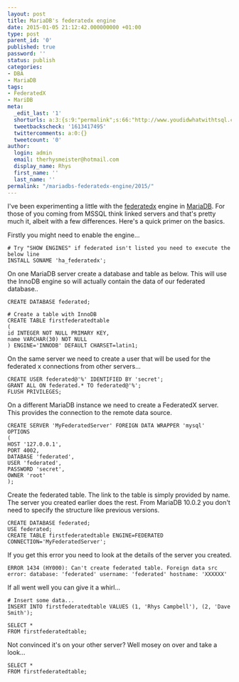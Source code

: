 ```yaml
---
layout: post
title: MariaDB's federatedx engine
date: 2015-01-05 21:12:42.000000000 +01:00
type: post
parent_id: '0'
published: true
password: ''
status: publish
categories:
- DBA
- MariaDB
tags:
- FederatedX
- MariDB
meta:
  _edit_last: '1'
  shorturls: a:3:{s:9:"permalink";s:66:"http://www.youdidwhatwithtsql.com/mariadbs-federatedx-engine/2015/";s:7:"tinyurl";s:26:"http://tinyurl.com/l2xbfc9";s:4:"isgd";s:19:"http://is.gd/IUjKCR";}
  tweetbackscheck: '1613417495'
  twittercomments: a:0:{}
  tweetcount: '0'
author:
  login: admin
  email: therhysmeister@hotmail.com
  display_name: Rhys
  first_name: ''
  last_name: ''
permalink: "/mariadbs-federatedx-engine/2015/"
---
```

I've been experimenting a little with the [federatedx](https://mariadb.com/kb/en/mariadb/documentation/storage-engines/federatedx-storage-engine/about-federatedx/ "FederatedX Engine MariaDB") engine in [MariaDB](https://mariadb.org/en/ "MariaDB"). For those of you coming from MSSQL think linked servers and that's pretty much it, albeit with a few differences. Here's a quick primer on the basics.

Firstly you might need to enable the engine...

```
# Try "SHOW ENGINES" if federated isn't listed you need to execute the below line
INSTALL SONAME 'ha_federatedx';
```

On one MariaDB server create a database and table as below. This will use the InnoDB engine so will actually contain the data of our federated database..

```
CREATE DATABASE federated;

# Create a table with InnoDB
CREATE TABLE firstfederatedtable
(
id INTEGER NOT NULL PRIMARY KEY,
name VARCHAR(30) NOT NULL
) ENGINE='INNODB' DEFAULT CHARSET=latin1;
```

On the same server we need to create a user that will be used for the federated x connections from other servers...

```
CREATE USER federated@'%' IDENTIFIED BY 'secret';
GRANT ALL ON federated.* TO federated@'%';
FLUSH PRIVILEGES;
```

On a different MariaDB instance we need to create a FederatedX server. This provides the connection to the remote data source.

```
CREATE SERVER 'MyFederatedServer' FOREIGN DATA WRAPPER 'mysql'
OPTIONS
(
HOST '127.0.0.1',
PORT 4002,
DATABASE 'federated',
USER 'federated',
PASSWORD 'secret',
OWNER 'root'
);
```

Create the federated table. The link to the table is simply provided by name. The server you created earlier does the rest. From MariaDB 10.0.2 you don't need to specify the structure like previous versions.

```
CREATE DATABASE federated;
USE federated;
CREATE TABLE firstfederatedtable ENGINE=FEDERATED CONNECTION='MyFederatedServer';
```

If you get this error you need to look at the details of the server you created.

```
ERROR 1434 (HY000): Can't create federated table. Foreign data src error: database: 'federated' username: 'federated' hostname: 'XXXXXX'
```

If all went well you can give it a whirl...

```
# Insert some data...
INSERT INTO firstfederatedtable VALUES (1, 'Rhys Campbell'), (2, 'Dave Smith');

SELECT *
FROM firstfederatedtable;
```

Not convinced it's on your other server? Well mosey on over and take a look...

```
SELECT *
FROM firstfederatedtable;
```
